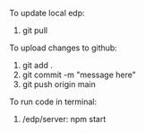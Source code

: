 
To update local edp:
 1. git pull

To upload changes to github:
1. git add .
2. git commit -m "message here"
3. git push origin main

To run code in terminal:
1. /edp/server: npm start
  

